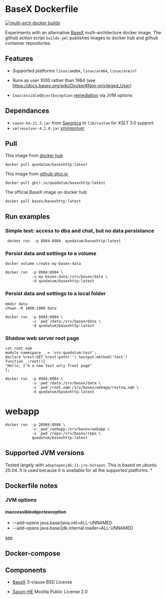 # BaseX Dockerfile
[![multi-arch docker buildx](https://github.com/Quodatum/basex-docker/actions/workflows/buildx.yml/badge.svg)](https://github.com/Quodatum/basex-docker/actions/workflows/buildx.yml)

Experiments with an alternative [BaseX](https://basex.org)  multi-architecture docker image. 
The github action script `buildx.yml` publishes images to docker hub and github container repositories.
## Features


- Supported platforms `linux/amd64`, `linux/arm64`, `linux/arm/v7`

- Runs as user 1000 rather than 1984 (see https://docs.basex.org/wiki/Docker#Non-privileged_User)
- `InaccessibleObjectException` [remediation](https://www.mail-archive.com/basex-talk%40mailman.uni-konstanz.de/msg13498.html) via JVM options

## Dependances
-  `saxon-he-11.3.jar` from [Saxonica](https://www.saxonica.com/products/products.xml) to `lib/custom` for XSLT 3.0 support
- `xmlresolver-4.2.0.jar` [xmlresolver](https://github.com/xmlresolver/xmlresolver/releases/tag/4.2.0)
## Pull
This image from [docker hub](https://hub.docker.com/r/quodatum/basexhttp)
```
docker pull quodatum/basexhttp:latest
```

This image from [github ghcr.io](https://github.com/Quodatum/basex-docker/pkgs/container/basexhttp)
```
docker pull ghcr.io/quodatum/basexhttp:latest
```

The official BaseX image on docker hub
```
docker pull basex/basexhttp:latest
```
## Run examples

### Simple test: access to dba and chat, but no data persistance
```
 docker run  -p 8984:8984  quodatum/basexhttp:latest
```
### Persist data and settings to a volume
```
docker volume create my-basex-data 

docker run  -p 8984:8984 \
            -v my-basex-data:/srv/basex/data \
            -d quodatum/basexhttp:latest 
```
### Persist data and settings to a local folder
```
mkdir data 
chown -R 1000:1000 data

docker run  -p 8984:8984 \
            -v `pwd`/data:/srv/basex/data \
            -d quodatum/basexhttp:latest 
```
### Shadow web server root page
```
cat root.xqm
module namespace _ = 'urn:quodatum:test';
declare %rest:GET %rest:path('') %output:method('text')
function _:root(){
"Hello, I'm a new text only front page"
};

docker run  -p 8984:8984 \
            -v `pwd`/data:/srv/basex/data \
            -v `pwd`/root.xqm:/srv/basex/webapp/restxq.xqm \
            -d quodatum/basexhttp:latest
```
# webapp
```
docker run  -p 28984:8984 \
            -v `pwd`/webapp:/srv/basex/webapp \
            -v `pwd`/repo:/srv/basex/repo \
            quodatum/basexhttp:latest
```
## Supported JVM versions
Tested largely with `adoptopenjdk:11-jre-hotspot`. This is based on ubuntu 20.04. It is used because it is available for all the supported platforms.
* 
## Dockerfile notes

### JVM options
#### inaccessibleobjectexception

* --add-opens java.base/java.net=ALL-UNNAMED 
* --add-opens java.base/jdk.internal.loader=ALL-UNNAMED
 
[see](https://stackoverflow.com/questions/41265266/how-to-solve-inaccessibleobjectexception-unable-to-make-member-accessible-m)



## Docker-compose

## Components
* [BaseX](https://basex.org/about/open-source/) 3-clause BSD License

* [Saxon-HE](https://sourceforge.net/projects/saxon/) Mozilla Public License 2.0 
